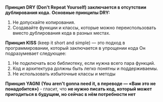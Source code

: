 **Принцип DRY (Don't Repeat Yourself) заключается в отсутствии дублирования кода.**
**Основные принципы DRY:**
1. Не допускайте копирования.
2. Создавайте функции и классы, которые можно переиспользовать вместо дублирования кода в разных местах.


**Принцип KISS** (keep it short and simple) — это подход в программировании, который заключается в упрощении кода
Он подразумевает следующее:
1. Не подключать всю библиотеку, если нужна всего пара функций.
2. Код и архитектура должны быть легко понятны и поддерживаемы.
3. Не использовать избыточные классы и методы

**Принцип YAGNI** **(You aren't gonna need it, в переводе — «Вам это не понадобится»)** - гласит, что **не нужно писать код, который может пригодиться в будущем, но сейчас в нём потребности нет**